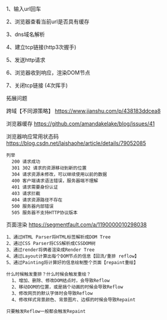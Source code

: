 1、输入url回车

2、浏览器查看当前url是否具有缓存

3、dns域名解析

4、建立tcp链接(http3次握手)

5、发送http请求

6、浏览器收到响应，渲染DOM节点

7、关闭tcp链接 (4次挥手)



拓展问题

 跨域【不同源策略】    https://www.jianshu.com/p/438183ddcea8
 
 浏览器缓存     https://github.com/amandakelake/blog/issues/41
 
 浏览器响应常用状态码  https://blog.csdn.net/laishaohe/article/details/79052085

	列举
	  200 请求成功
	  301 302 请求的资源移动到新的位置
	  304 请求资源未修改，可以继续使用以前的数据
	  400 客户端请求语法错误，服务器端不理解
	  401 请求需要身份认证
	  403 请求拦截
	  404 请求资源路径不存在
	  500 服务器内部错误
	  505 服务器不支持HTTP协议版本
 页面渲染
	https://segmentfault.com/a/1190000010298038
	
	1、通过HTML Parser将HTML标签解析成DOM Tree
	2、通过CSS Parser将CSS解析成CSSDOM树
	3、通过render将俩者渲染成Render Tree
	4、通过Layout计算出每个DOM节点的信息【回流/重排 reflow】
	5、通过Painting将计算好的信息绘制整个页面【repaint重绘】

	什么时候触发重排？什么时候会触发重绘？
	  1、增加、删除、修改DOM结点时，会导致Reflow
	  2、移动DOM的位置，或是搞个动画的时候会导致Reflow
	  3、修改网页的默认字体时会导致Reflow
	  4、修改样式背景颜色、背景图片、边框的时候会导致Repaint

	只要触发Reflow一般都会触发Repaint
	
